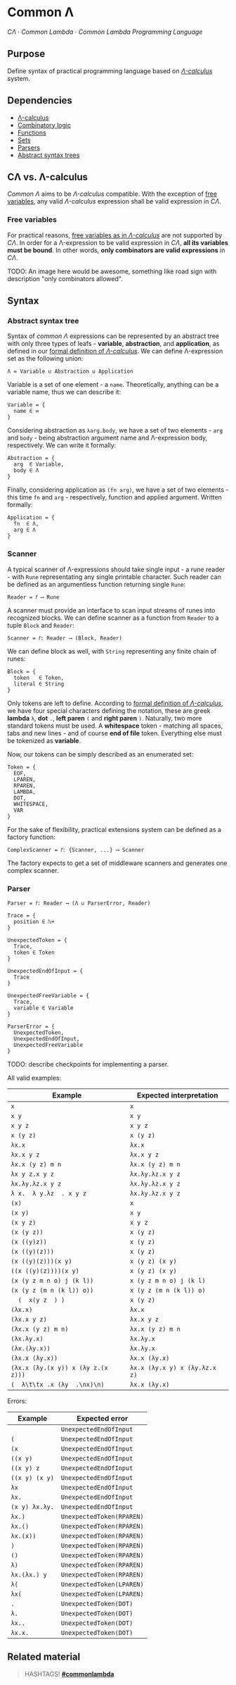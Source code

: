 # Common Λ

_CΛ_ &middot; _Common Lambda_ &middot; _Common Lambda Programming Language_

## Purpose

Define syntax of practical programming language based on [_Λ-calculus_](./lambda-calculus) system.

## Dependencies

* [Λ-calculus](./lambda-calculus)
* [Combinatory logic](./combinatory-logic)
* [Functions](./functions)
* [Sets](./sets)
* [Parsers](./parsers)
* [Abstract syntax trees](./abstract-syntax-trees)

## CΛ vs. Λ-calculus

_Common Λ_ aims to be _Λ-calculus_ compatible. With the exception of [free variables](#free-variables), any valid _Λ-calculus_ expression shall be valid expression in _CΛ_.

### Free variables

For practical reasons, [free variables as in _Λ-calculus_](./lambda-calulus#free-variables) are not supported by _CΛ_. In order for a Λ-expression to be valid expression in _CΛ_, **all its variables must be bound**. In other words, **only combinators are valid expressions** in _CΛ_.

TODO: An image here would be awesome, something like road sign with description "only combinators allowed".

## Syntax

### Abstract syntax tree

Syntax of _common Λ_ expressions can be represented by an abstract tree with only three types of leafs - **variable**, **abstraction**, and **application**, as defined in our [formal definition of _Λ-calculus_](lambda-calculus-formal-definition). We can define Λ-expression set as the following union:

```
Λ = Variable ∪ Abstraction ∪ Application
```

Variable is a set of one element - a `name`. Theoretically, anything can be a variable name, thus we can describe it:

```
Variable = { 
  name ∈ ∞
}
```

Considering abstraction as `λarg.body`, we have a set of two elements - `arg` and `body` - being abstraction argument name and Λ-expression body, respectively. We can write it formally:

```
Abstraction = { 
  arg  ∈ Variable, 
  body ∈ Λ
}
```

Finally, considering application as `(fn arg)`, we have a set of two elements - this time `fn` and `arg` - respectively, function and applied argument. Written formally:

```
Application = { 
  fn  ∈ Λ, 
  arg ∈ Λ
}
```

### Scanner

A typical scanner of Λ-expressions should take single input - a rune reader - with `Rune` representating any single printable character. Such reader can be defined as an argumentless function returning single `Rune`: 

```
Reader = 𝑓 ⟶ Rune
```

A scanner must provide an interface to scan input streams of runes into recognized blocks. We can define scanner as a function from `Reader` to a tuple `Block` and `Reader`:

```
Scanner = 𝑓: Reader ⟶ (Block, Reader)
```

We can define block as well, with `String` representing any finite chain of runes:

```
Block = {
  token   ∈ Token,
  literal ∈ String
}
```

Only tokens are left to define. According to [formal definition of _Λ-calculus_](lambda-calculus-formal-definition), we have four special characters defining the notation, these are greek **lambda** `λ`, **dot** `.`, **left paren** `(` and **right paren** `)`. Naturally, two more standard tokens must be used. A **whitespace** token - matching all spaces, tabs and new lines - and of course **end of file** token. Everything else must be tokenized as **variable**.

Now, our tokens can be simply described as an enumerated set:

```
Token = { 
  EOF,
  LPAREN, 
  RPAREN, 
  LAMBDA, 
  DOT, 
  WHITESPACE, 
  VAR
}
```

For the sake of flexibility, practical extensions system can be defined as a factory function:

```
ComplexScanner = 𝑓: {Scanner, ...} ⟶ Scanner
```

The factory expects to get a set of middleware scanners and generates one complex scanner.

### Parser

```
Parser = 𝑓: Reader ⟶ (Λ ∪ ParserError, Reader)

Trace = {
  position ∈ ℕ+
}

UnexpectedToken = {
  Trace,
  token ∈ Token
}

UnexpectedEndOfInput = {
  Trace
}

UnexpectedFreeVariable = {
  Trace,
  variable ∈ Variable
}

ParserError = {
  UnexpectedToken,
  UnexpectedEndOfInput,
  UnexpectedFreeVariable
}
```

TODO: describe checkpoints for implementing a parser.

All valid examples:

| Example                            | Expected interpretation       |
|------------------------------------|-------------------------------|
| `x`                                | `x`                           |
| `x y`                              | `x y`                         |
| `x y z`                            | `x y z`                       |
| `x (y z)`                          | `x (y z)`                     |
| `λx.x`                             | `λx.x`                        |
| `λx.x y z`                         | `λx.x y z`                    |
| `λx.x (y z) m n`                   | `λx.x (y z) m n`              |
| `λx y z.x y z`                     | `λx.λy.λz.x y z`              |
| `λx.λy.λz.x y z`                   | `λx.λy.λz.x y z`              |
| `λ x.  λ y.λz  . x y z`            | `λx.λy.λz.x y z`              |
| `(x)`                              | `x`                           |
| `(x y)`                            | `x y`                         |
| `(x y z)`                          | `x y z`                       |
| `(x (y z))`                        | `x (y z)`                     |
| `(x ((y)z))`                       | `x (y z)`                     |
| `(x ((y)(z)))`                     | `x (y z)`                     |
| `(x ((y)(z)))(x y)`                | `x (y z) (x y)`               |
| `((x ((y)(z))))(x y)`              | `x (y z) (x y)`               |
| `(x (y z m n o) j (k l))`          | `x (y z m n o) j (k l)`       |
| `(x (y z (m n (k l)) o))`          | `x (y z (m n (k l)) o)`       |
| `   (  x(y z  ) )   `              | `x (y z)`                     |
| `(λx.x)`                           | `λx.x`                        |
| `(λx.x y z)`                       | `λx.x y z`                    |
| `(λx.x (y z) m n)`                 | `λx.x (y z) m n`              |
| `(λx.λy.x)`                        | `λx.λy.x`                     |
| `(λx.(λy.x))`                      | `λx.λy.x`                     |
| `(λx.x (λy.x))`                    | `λx.x (λy.x)`                 |
| `(λx.x (λy.(x y)) x (λy z.(x z)))` | `λx.x (λy.x y) x (λy.λz.x z)` |
| `(  λ\t\tx .x (λy  .\nx)\n)`       | `λx.x (λy.x)`                 |

Errors:

| Example        | Expected error            |
|----------------|---------------------------|
| `  `           | `UnexpectedEndOfInput`    |
| `(`            | `UnexpectedEndOfInput`    |
| `(x`           | `UnexpectedEndOfInput`    |
| `((x y)`       | `UnexpectedEndOfInput`    |
| `((x y) z`     | `UnexpectedEndOfInput`    |
| `((x y) (x y)` | `UnexpectedEndOfInput`    |
| `λx`           | `UnexpectedEndOfInput`    |
| `λx.`          | `UnexpectedEndOfInput`    |
| `(x y) λx.λy.` | `UnexpectedEndOfInput`    |
| `λx.)`         | `UnexpectedToken(RPAREN)` |
| `λx.()`        | `UnexpectedToken(RPAREN)` |
| `λx.(x))`      | `UnexpectedToken(RPAREN)` |
| `)`            | `UnexpectedToken(RPAREN)` |
| `()`           | `UnexpectedToken(RPAREN)` |
| `λ)`           | `UnexpectedToken(RPAREN)` |
| `λx.(λx.) y`   | `UnexpectedToken(RPAREN)` |
| `λ(`           | `UnexpectedToken(LPAREN)` |
| `λx(`          | `UnexpectedToken(LPAREN)` |
| `.`            | `UnexpectedToken(DOT)`    |
| `λ.`           | `UnexpectedToken(DOT)`    |
| `λx..`         | `UnexpectedToken(DOT)`    |
| `λx.x.`        | `UnexpectedToken(DOT)`    |

## Related material

> HASHTAGS! [**#commonlambda**](/hashtag/commonlambda)

[lambda-calculus-formal-definition]: ./lambda-calculus#formal-definition

